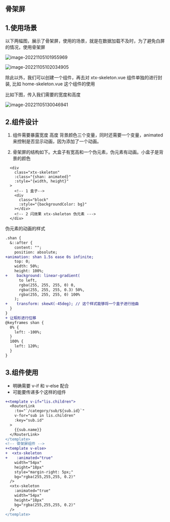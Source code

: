 ## 骨架屏

## 1.使用场景

以下两幅图，展示了骨架屏，使用的场景，就是在数据加载不及时，为了避免白屏的情况，使用骨架屏

![image-20221105101955969](https://typora-1309613071.cos.ap-shanghai.myqcloud.com/typora/image-20221105101955969.png)

![image-20221105102034905](https://typora-1309613071.cos.ap-shanghai.myqcloud.com/typora/image-20221105102034905.png)

除此以外，我们可以创建一个组件，再去对 xtx-skeleton.vue 组件单独的进行封装, 比如 home-skeleton.vue 这个组件的使用

比如下图，传入我们需要的宽度和高度

![image-20221105130046941](https://typora-1309613071.cos.ap-shanghai.myqcloud.com/typora/image-20221105130046941.png)

## 2.组件设计

1. 组件需要暴露宽度 高度 背景颜色三个变量，同时还需要一个变量，animated 来控制是否显示动画，因为添加了一个动画。

2. 骨架屏的结构如下。大盒子有宽高和一个伪元素，伪元素有动画。小盒子是背景的颜色

```vue
  <div
    class="xtx-skeleton"
    :class="{shan: animated}"
    :style="{width, height}"
  >
    <!-- 1 盒子-->
    <div
      class="block"
      :style="{backgroundColor: bg}"
    ></div>
    <!-- 2 闪效果 xtx-skeleton 伪元素 --->
  </div>
```

伪元素的动画的样式

```diff
.shan {
  &::after {
    content: "";
    position: absolute;
+animation: shan 1.5s ease 0s infinite;
    top: 0;
    width: 50%;
    height: 100%;
+    background: linear-gradient(
      to left,
      rgba(255, 255, 255, 0) 0,
      rgba(255, 255, 255, 0.3) 50%,
      rgba(255, 255, 255, 0) 100%
    );
+    transform: skewX(-45deg); // 这个样式能够将一个盒子进行扭曲
  }
}
+ 让矩形进行位移
@keyframes shan {
  0% {
    left: -100%;
  }
  100% {
    left: 120%;
  }
}
```

## 3.组件使用

- 明确需要 v-if 和 v-else 配合
- 可能要传递多个这样的组件

```diff
+<template v-if="lis.children">
  <RouterLink
    :to="`/category/sub/${sub.id}`"
    v-for="sub in lis.children"
    :key="sub.id"
  >
    {{sub.name}}
  </RouterLink>
</template>
<!-- 骨架屏组件 -->
+<template v-else>
+  <xtx-skeleton
+    :animated="true"
    width="54px"
    height="18px"
    style="margin-right: 5px;"
    bg="rgba(255,255,255, 0.2)"
  />
  <xtx-skeleton
    :animated="true"
    width="54px"
    height="18px"
    bg="rgba(255,255,255, 0.2)"
  />
</template>
```
